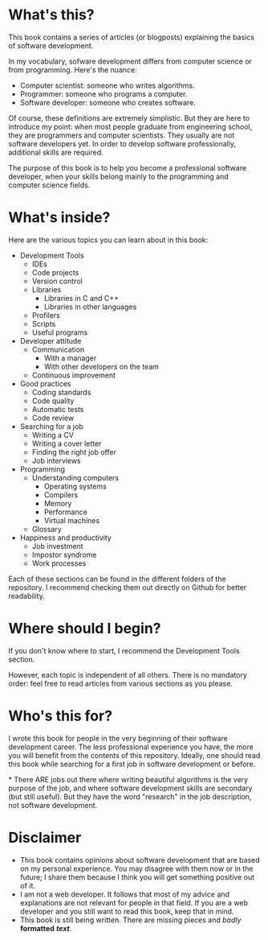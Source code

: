 # What's this?
This book contains a series of articles (or blogposts) explaining the basics of software development.

In my vocabulary, sofware development differs from computer science or from programming. Here's the nuance:
* Computer scientist: someone who writes algorithms.
* Programmer: someone who programs a computer.
* Software developer: someone who creates software.

Of course, these definitions are extremely simplistic. But they are here to introduce my point: when most people graduate from engineering school, they are programmers and computer scientists. They usually are not software developers yet. In order to develop software professionally, additional skills are required.

The purpose of this book is to help you become a professional software developer, when your skills belong mainly to the programming and computer science fields.

# What's inside?
Here are the various topics you can learn about in this book:
* Development Tools
  * IDEs
  * Code projects
  * Version control
  * Libraries
    * Libraries in C and C++
    * Libraries in other languages
  * Profilers
  * Scripts
  * Useful programs
* Developer attitude
  * Communication
    * With a manager
    * With other developers on the team
  * Continuous improvement
* Good practices
  * Coding standards
  * Code quality
  * Automatic tests
  * Code review
* Searching for a job
  * Writing a CV
  * Writing a cover letter
  * Finding the right job offer
  * Job interviews
* Programming
  * Understanding computers
    * Operating systems
    * Compilers
    * Memory
    * Performance
    * Virtual machines
  * Glossary
* Happiness and productivity
  * Job investment
  * Impostor syndrome
  * Work processes

Each of these sections can be found in the different folders of the repository. I recommend checking them out directly on Github for better readability.

# Where should I begin?
If you don't know where to start, I recommend the Development Tools section.

However, each topic is independent of all others. There is no mandatory order: feel free to read articles from various sections as you please.

# Who's this for?

I wrote this book for people in the very beginning of their software development career. The less professional experience you have, the more you will benefit from the contents of this repository. Ideally, one should read this book while searching for a first job in software development or before.

&ast; There ARE jobs out there where writing beautiful algorithms is the very purpose of the job, and where software development skills are secondary (but still useful). But they have the word "research" in the job description, not software development.

# Disclaimer
* This book contains opinions about software development that are based on my personal experience. You may disagree with them now or in the future; I share them because I think you will get something positive out of it.
* I am not a web developer. It follows that most of my advice and explanations are not relevant for people in that field. If you are a web developer and you still want to read this book, keep that in mind.
* This book is still being written. There are missing pieces and *badly* **formatted** *__text__*.

